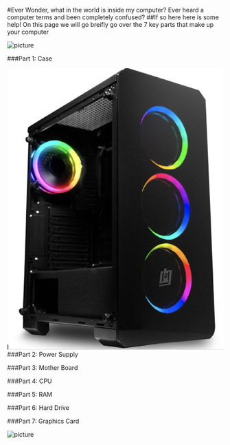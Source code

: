 #Ever Wonder, what in the world is inside my computer? Ever heard a computer terms and been completely confused?
##If so here here is some help! On this page we will go breifly go over the 7 key parts that make up your computer 

<img src="Screen Shot 2020-11-20 at 7.20.00 PM.png"
     alt="picture">


###Part 1: Case


 <img style="float: left" src="case.png"
     alt="casepic">
 
 
 

###Part 2: Power Supply 








###Part 3: Mother Board 














###Part 4: CPU 



###Part 5: RAM



###Part 6: Hard Drive 




###Part 7: Graphics Card 





<img src="Screen Shot 2020-11-20 at 7.20.00 PM.png"
     alt="picture">






